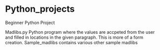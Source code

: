 # Python_projects
Beginner Python Project


Madlibs.py
Python program where the values are accpeted from the user and filled in locations in the given paragraph. This is more of a form creation.
Sample_madlibs contains various other sample madlibs 
